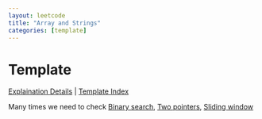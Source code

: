 ```yaml
---
layout: leetcode
title: "Array and Strings"
categories: [template]
---
```


# Template

[Explaination Details](./summary.md) | [Template Index](../template_list.md)

Many times we need to check [Binary search](../binary_search/template.md),
[Two pointers](../two_pointers/template.md),
[Sliding window](./sliding_window/template.md) 

```python

```
